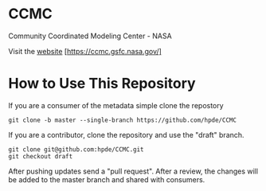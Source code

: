 # CCMC
Community Coordinated Modeling Center - NASA

Visit the [website](https://ccmc.gsfc.nasa.gov/) [https://ccmc.gsfc.nasa.gov/]

# How to Use This Repository

If you are a consumer of the metadata simple clone the repostory

````
git clone -b master --single-branch https://github.com/hpde/CCMC
````

If you are a contributor, clone the repository and use the "draft" branch.
````
git clone git@github.com:hpde/CCMC.git
git checkout draft
````

After pushing updates send a "pull request". After a review, the changes
will be added to the master branch and shared with consumers.

